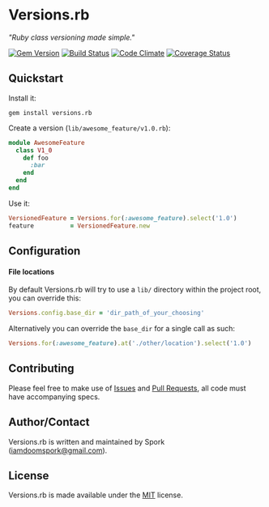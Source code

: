 # Versions.rb

_"Ruby class versioning made simple."_

[![Gem Version](https://badge.fury.io/rb/versions.rb.png)](https://rubygems.org/gems/versions.rb) [![Build Status](https://travis-ci.org/doomspork/versions.rb.png?branch=master)](https://travis-ci.org/doomspork/versions.rb) [![Code Climate](https://codeclimate.com/github/doomspork/versions.rb.png)](https://codeclimate.com/github/doomspork/versions.rb) [![Coverage Status](https://coveralls.io/repos/doomspork/versions.rb/badge.png?branch=master)](https://coveralls.io/r/doomspork/versions.rb)

## Quickstart

Install it:

`gem install versions.rb`

Create a version (`lib/awesome_feature/v1.0.rb`):

```ruby
module AwesomeFeature
  class V1_0
    def foo
      :bar
    end
  end
end
```

Use it:

```ruby
VersionedFeature = Versions.for(:awesome_feature).select('1.0')
feature          = VersionedFeature.new
```

## Configuration

#### File locations
By default Versions.rb will try to use a `lib/` directory within the project root, you can override this:

```ruby
Versions.config.base_dir = 'dir_path_of_your_choosing'
```

Alternatively you can override the `base_dir` for a single call as such:

```ruby
Versions.for(:awesome_feature).at('./other/location').select('1.0')
```

## Contributing

Please feel free to make use of [Issues][issues] and [Pull Requests][pr], all code must have accompanying specs.

## Author/Contact

Versions.rb is written and maintained by Spork (iamdoomspork@gmail.com).

## License

Versions.rb is made available under the [MIT][mit] license.

[issues]: https://github.com/doomspork/versions.rb/issues
[pr]: https://github.com/doomspork/versions.rb/pulls
[mit]: LICENSE
